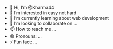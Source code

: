 - 👋 Hi, I’m @Kharma44
- 👀 I’m interested in easy not hard
- 🌱 I’m currently learning about web development 
- 💞️ I’m looking to collaborate on ...
- 📫 How to reach me ...
- 😄 Pronouns: ...
- ⚡ Fun fact: ...

<!---
Kharma44/Kharma44 is a ✨ special ✨ repository because its `README.md` (this file) appears on your GitHub profile.
You can click the Preview link to take a look at your changes.
--->
